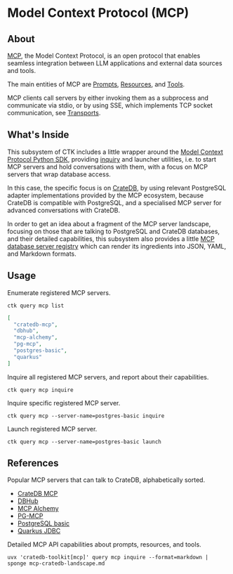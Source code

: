 # Model Context Protocol (MCP)

## About

[MCP], the Model Context Protocol, is an open protocol that enables seamless
integration between LLM applications and external data sources and tools.

The main entities of MCP are [Prompts], [Resources], and [Tools].

MCP clients call servers by either invoking them as a subprocess and
communicate via stdio, or by using SSE, which implements TCP socket
communication, see [Transports].

## What's Inside

This subsystem of CTK includes a little wrapper around the [Model Context
Protocol Python SDK], providing [inquiry] and launcher utilities, i.e. to
start MCP servers and hold conversations with them, with a focus on MCP
servers that wrap database access.

In this case, the specific focus is on [CrateDB], by using relevant
PostgreSQL adapter implementations provided by the MCP ecosystem,
because CrateDB is compatible with PostgreSQL, and a specialised
MCP server for advanced conversations with CrateDB.

In order to get an idea about a fragment of the MCP server landscape,
focusing on those that are talking to PostgreSQL and CrateDB databases,
and their detailed capabilities, this subsystem also provides a little
[MCP database server registry] which can render its ingredients into JSON,
YAML, and Markdown formats.

## Usage

Enumerate registered MCP servers.
```shell
ctk query mcp list
```
```json
[
  "cratedb-mcp",
  "dbhub",
  "mcp-alchemy",
  "pg-mcp",
  "postgres-basic",
  "quarkus"
]
```

Inquire all registered MCP servers, and report about their capabilities.
```shell
ctk query mcp inquire
```
Inquire specific registered MCP server.
```shell
ctk query mcp --server-name=postgres-basic inquire
```

Launch registered MCP server.
```shell
ctk query mcp --server-name=postgres-basic launch
```

## References

Popular MCP servers that can talk to CrateDB, alphabetically sorted.

- [CrateDB MCP]
- [DBHub]
- [MCP Alchemy]
- [PG-MCP]
- [PostgreSQL basic]
- [Quarkus JDBC]

Detailed MCP API capabilities about prompts, resources, and tools.
```shell
uvx 'cratedb-toolkit[mcp]' query mcp inquire --format=markdown | sponge mcp-cratedb-landscape.md
```


[CrateDB]: https://cratedb.com/database
[CrateDB MCP]: https://github.com/crate/cratedb-mcp
[CrateDB SQLAlchemy dialect]: https://cratedb.com/docs/sqlalchemy-cratedb/
[DBHub]: https://github.com/bytebase/dbhub
[inquiry]: https://github.com/crate/cratedb-toolkit/blob/main/cratedb_toolkit/query/mcp/inquiry.py
[Introduction to MCP]: https://modelcontextprotocol.io/introduction
[JBang]: https://www.jbang.dev/
[MCP]: https://modelcontextprotocol.io/
[MCP Alchemy]: https://github.com/runekaagaard/mcp-alchemy
[MCP database server registry]: https://github.com/crate/cratedb-toolkit/blob/main/cratedb_toolkit/query/mcp/registry.py
[MCP Python SDK]: https://github.com/modelcontextprotocol/python-sdk
[MCP SSE]: https://github.com/sidharthrajaram/mcp-sse
[Model Context Protocol (MCP) @ CrateDB]: https://github.com/crate/crate-clients-tools/discussions/234
[Model Context Protocol Python SDK]: https://pypi.org/project/mcp/
[PostgreSQL basic]: https://www.npmjs.com/package/@modelcontextprotocol/server-postgres
[PG-MCP]: https://github.com/stuzero/pg-mcp-server
[Prompts]: https://modelcontextprotocol.io/docs/concepts/prompts
[Quarkus JDBC]: https://github.com/quarkiverse/quarkus-mcp-servers/tree/main/jdbc#readme
[quarkus-mcp-servers]: https://github.com/quarkiverse/quarkus-mcp-servers
[Resources]: https://modelcontextprotocol.io/docs/concepts/resources
[SQLAlchemy]: https://sqlalchemy.org/
[Tools]: https://modelcontextprotocol.io/docs/concepts/tools
[Transports]: https://modelcontextprotocol.io/docs/concepts/transports
[uv]: https://docs.astral.sh/uv/
